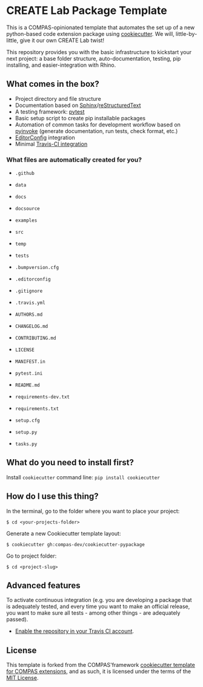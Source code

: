 # CREATE Lab Package Template

This is a COMPAS-opinionated template that automates the set up of a new
python-based code extension package using
[cookiecutter](https://cookiecutter.readthedocs.io/). We will, little-by-little,
give it our own CREATE Lab twist!

This repository provides you with the basic infrastructure to kickstart your next project: a base folder structure, auto-documentation, testing, pip installing, and easier-integration with Rhino.

## What comes in the box?

* Project directory and file structure
* Documentation based on [Sphinx](http://www.sphinx-doc.org/en/master/)/[reStructuredText](http://docutils.sourceforge.net/rst.html)
* A testing framework: [pytest](https://docs.pytest.org/en/latest/)
* Basic setup script to create pip installable packages
* Automation of common tasks for development workflow based on [pyinvoke](http://www.pyinvoke.org/) (generate documentation, run tests, check format, etc.)
* [EditorConfig](https://editorconfig.org/) integration
* Minimal [Travis-CI integration](https://travis-ci.org)

### What files are automatically created for you?

* `.github`
* `data`
* `docs`
* `docsource`
* `examples`
* `src`
* `temp`
* `tests`

* `.bumpversion.cfg`
* `.editorconfig`
* `.gitignore`
* `.travis.yml`

* `AUTHORS.md`
* `CHANGELOG.md`
* `CONTRIBUTING.md`
* `LICENSE`
* `MANIFEST.in`
* `pytest.ini`
* `README.md`
* `requirements-dev.txt`
* `requirements.txt`
* `setup.cfg`
* `setup.py`
* `tasks.py`

## What do you need to install first?

Install `cookiecutter` command line: `pip install cookiecutter`

## How do I use this thing?

In the terminal, go to the folder where you want to place your project:

```
$ cd <your-projects-folder>
```

Generate a new Cookiecutter template layout:

```
$ cookiecutter gh:compas-dev/cookiecutter-pypackage
```

Go to project folder:

```
$ cd <project-slug>
```

## Advanced features

To activate continuous integration (e.g. you are developing a package that is adequately tested, and every time you want to make an official release, you want to make sure all tests - among other things - are adequately passed).

* [Enable the repository in your Travis CI account](https://travis-ci.org/profile).

## License

This template is forked from the COMPAS'framework [cookiecutter template for COMPAS extensions](https://github.com/compas-dev/tpl-extension), and as such, it
is licensed under the terms of the [MIT License](/LICENSE).
